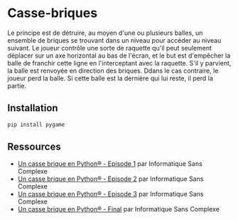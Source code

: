 # Casse-briques

Le principe est de détruire, au moyen d'une ou plusieurs balles, un ensemble de briques se trouvant dans un niveau pour accéder au niveau suivant. Le joueur contrôle une sorte de raquette qu'il peut seulement déplacer sur un axe horizontal au bas de l'écran, et le but est d'empêcher la balle de franchir cette ligne en l'interceptant avec la raquette. S'il y parvient, la balle est renvoyée en direction des briques. Ddans le cas contraire, le joueur perd la balle. Si cette balle est la dernière qui lui reste, il perd la partie.

## Installation

```sh
pip install pygame
```

## Ressources

- [Un casse brique en Python® - Episode 1](https://www.youtube.com/watch?v=YL3pdhxhcp0) par Informatique Sans Complexe
- [Un casse brique en Python® - Episode 2](https://www.youtube.com/watch?v=nUu70irlnzQ) par Informatique Sans Complexe
- [Un casse brique en Python® - Episode 3](https://www.youtube.com/watch?v=keB1luBQN38) par Informatique Sans Complexe
- [Un casse brique en Python® - Final](https://www.youtube.com/watch?v=8hqhQJNfJVM) par Informatique Sans Complexe
